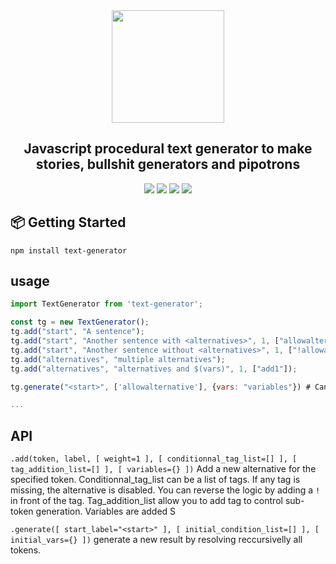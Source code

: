  <div align="center">
 <img align="center" width="180" src="https://franciscohodge.com/project-pages/js-library-boilerplate/images/JSLibraryBoilerplate.png" />
  <h2>Javascript procedural text generator to make stories, bullshit generators and pipotrons</h2>
  <img src="https://travis-ci.org/hodgef/js-library-boilerplate.svg?branch=master" /> <img src="https://img.shields.io/david/hodgef/js-library-boilerplate.svg" /> <img src="https://img.shields.io/david/dev/hodgef/js-library-boilerplate.svg" /> <img src="https://api.dependabot.com/badges/status?host=github&repo=hodgef/js-library-boilerplate" />

</div>


## 📦 Getting Started

```
npm install text-generator
```

## usage
```js
import TextGenerator from 'text-generator';

const tg = new TextGenerator();
tg.add("start", "A sentence");
tg.add("start", "Another sentence with <alternatives>", 1, ["allowalternative", "!cond2"], ["add1", "!add2"]);
tg.add("start", "Another sentence without <alternatives>", 1, ["!allowalternative"], ["add1", "!add2"]);
tg.add("alternatives", "multiple alternatives");
tg.add("alternatives", "alternatives and $(vars)", 1, ["add1"]);

tg.generate("<start>", ['allowalternative'], {vars: "variables"}) # Can generate "Another sentence with alternatives and variables"

...
```

## API

`.add(token, label, [ weight=1 ], [ conditionnal_tag_list=[] ], [ tag_addition_list=[] ], [ variables={} ])` Add a new alternative for the specified token. Conditionnal_tag_list can be a list of tags. If any tag is missing, the alternative is disabled. You can reverse the logic by adding a `!` in front of the tag. Tag_addition_list allow you to add tag to control sub-token generation. Variables are added S

`.generate([ start_label="<start>" ], [ initial_condition_list=[] ], [ initial_vars={} ])` generate a new result by resolving reccursivelly all tokens.